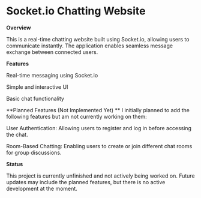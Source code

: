 <h1>Socket.io Chatting Website</h1>

**Overview**

This is a real-time chatting website built using Socket.io, allowing users to communicate instantly. The application enables seamless message exchange between connected users.

**Features**

Real-time messaging using Socket.io

Simple and interactive UI

Basic chat functionality

**Planned Features (Not Implemented Yet)
**
I initially planned to add the following features but am not currently working on them:

User Authentication: Allowing users to register and log in before accessing the chat.

Room-Based Chatting: Enabling users to create or join different chat rooms for group discussions.

**Status**

This project is currently unfinished and not actively being worked on. Future updates may include the planned features, but there is no active development at the moment.
